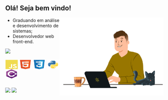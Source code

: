 ## Olá! Seja bem vindo!
  <img align="right"  height="250" src="https://github.com/ReisLucasF/LucasReis/blob/main/desenho%20programando.png">

- Graduando em análise e desenvolvimento de sistemas;
- Desenvolvedor web front-end.

<div align="left">
  <img height="180em" src="https://github-readme-stats.vercel.app/api/top-langs/?username=ReisLucasF&layout=compact&langs_count=7&theme=dark"/>
</div>

 <div style="display: inline_block"><br>
  <img align="center"  height="30" width="40" src="https://raw.githubusercontent.com/devicons/devicon/master/icons/javascript/javascript-plain.svg">
  <img align="center"  height="30" width="40" src="https://raw.githubusercontent.com/devicons/devicon/master/icons/html5/html5-original.svg">
  <img align="center"  height="30" width="40" src="https://raw.githubusercontent.com/devicons/devicon/master/icons/css3/css3-original.svg">
  <img align="center"  height="30" width="40" src="https://raw.githubusercontent.com/devicons/devicon/master/icons/python/python-original.svg">
  <img align="center"  height="30" width="40" src="https://raw.githubusercontent.com/devicons/devicon/master/icons/csharp/csharp-original.svg">

   
   ##
   
</div>

<div> 

  <a href = "mailto:reislucasf@icloud.com"><img src="https://img.shields.io/badge/Gmail-D14836?style=for-the-badge&logo=gmail&logoColor=white" target="_blank"></a>
  <a href="https://www.linkedin.com/in/lucasreisf/" target="_blank"><img src="https://img.shields.io/badge/LinkedIn-0077B5?style=for-the-badge&logo=linkedin&logoColor=white" target="_blank"></a> 
  
</div>
